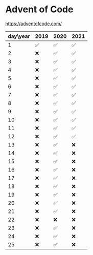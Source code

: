 # Advent of Code

https://adventofcode.com/

| day\year | 2019 | 2020 | 2021 |
| -------- | ---- | ---- | ---- |
| 1        | ✅   | ✅    | ✅   | 
| 2        | ❌   | ✅    | ✅   |
| 3        | ❌   | ✅    | ✅   |
| 4        | ❌   | ✅    | ✅   |
| 5        | ❌   | ✅    | ✅   |
| 6        | ❌   | ✅    | ✅   |
| 7        | ❌   | ✅    | ✅   |
| 8        | ❌   | ✅    | ✅   |
| 9        | ❌   | ✅    | ✅   |
| 10       | ❌   | ✅    | ✅   |
| 11       | ❌   | ✅    | ✅   |
| 12       | ❌   | ✅    | ✅   |
| 13       | ❌   | ✅    | ❌   |
| 14       | ❌   | ✅    | ❌   |
| 15       | ❌   | ✅    | ❌   |
| 16       | ❌   | ✅    | ❌   |
| 17       | ❌   | ✅    | ❌   |
| 18       | ❌   | ✅    | ❌   |
| 19       | ❌   | ✅    | ❌   |
| 20       | ❌   | ✅    | ❌   |
| 21       | ❌   | ✅    | ❌   |
| 22       | ❌   | ❌    | ❌   |
| 23       | ❌   | ✅    | ❌   |
| 24       | ❌   | ✅    | ❌   |
| 25       | ❌   | ✅    | ❌   |
